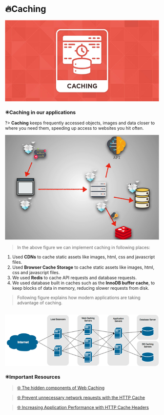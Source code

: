 # 🔥Caching

<img src="./assets/images/caching.png" alt="caching" width="600">

### ✳Caching in our applications

?> **Caching** keeps frequently accessed objects, images and data closer to where you need them, speeding up access to websites you hit often.

<img src="./assets/images/caching_2.png" alt="caching" width="700">

> In the above figure we can implement caching in following places:

1. Used **CDNs** to cache static assets like images, html, css and javascript files.
1. Used **Browser Cache Storage** to cache static assets like images, html, css and javascript files.
1. We used **Redis** to cache API requests and database requests.
1. We used database built in caches such as the **InnoDB buffer cache**, to keep blocks of data in memory, reducing slower requests from disk.

> Following figure explains how modern applications are taking advantage of caching.

<br>

<img src="./assets/images/caching_3.png" alt="caching" width="700">

### ✳Important Resources

> [🌐 The hidden components of Web Caching](https://www.freecodecamp.org/news/the-hidden-components-of-web-caching-970854fe2c49/)

> [🌐 Prevent unnecessary network requests with the HTTP Cache](https://web.dev/http-cache/)

> [🌐 Increasing Application Performance with HTTP Cache Headers](https://devcenter.heroku.com/articles/increasing-application-performance-with-http-cache-headers)
